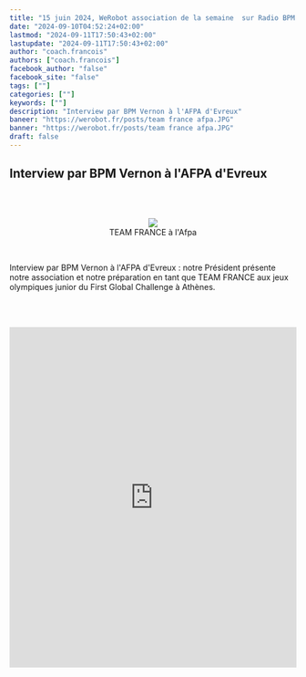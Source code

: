 ```yaml
---
title: "15 juin 2024, WeRobot association de la semaine  sur Radio BPM Vernon"
date: "2024-09-10T04:52:24+02:00"
lastmod: "2024-09-11T17:50:43+02:00"
lastupdate: "2024-09-11T17:50:43+02:00"
author: "coach.francois"
authors: ["coach.francois"]
facebook_author: "false"
facebook_site: "false"
tags: [""]
categories: [""]
keywords: [""]
description: "Interview par BPM Vernon à l'AFPA d'Evreux"
baneer: "https://werobot.fr/posts/team france afpa.JPG"
banner: "https://werobot.fr/posts/team france afpa.JPG"
draft: false
---
```

## Interview par BPM Vernon à l'AFPA d'Evreux

<br><br>
<center>
<figure>
<img src="https://werobot.fr/posts/team france afpa.JPG">
<figcaption>TEAM FRANCE à l'Afpa</figcaption>
</figure>
</center>
<br>

Interview par BPM Vernon à l'AFPA d'Evreux : notre Président présente notre association et notre préparation en tant que TEAM FRANCE aux jeux olympiques junior du First Global Challenge à Athènes.
<br>

<br><br>
<iframe width="100%" height="597"src="https://www.youtube.com/embed/VZNkaO2lQJE?cc_load_policy=1&cc_lang_pref=fr&hl=fr-FR&autohide=2&wmode=transparent" allowfullscreen="true" style="border:0"></iframe>














